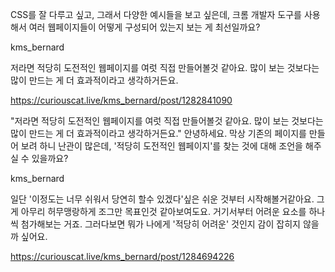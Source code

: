 CSS를 잘 다루고 싶고, 그래서 다양한 예시들을 보고 싶은데, 크롬 개발자 도구를 사용해서 여러 웹페이지들이 어떻게 구성되어 있는지 보는 게 최선일까요?

kms_bernard

저라면 적당히 도전적인 웹페이지를 여럿 직접 만들어볼것 같아요. 많이 보는 것보다는 많이 만드는 게 더 효과적이라고 생각하거든요.

https://curiouscat.live/kms_bernard/post/1282841090

"저라면 적당히 도전적인 웹페이지를 여럿 직접 만들어볼것 같아요. 많이 보는 것보다는 많이 만드는 게 더 효과적이라고 생각하거든요." 안녕하세요. 막상 기존의 페이지를 만들어 보려 하니 난관이 많은데, '적당히 도전적인 웹페이지'를 찾는 것에 대해 조언을 해주실 수 있을까요?

kms_bernard

일단 '이정도는 너무 쉬워서 당연히 할수 있겠다'싶은 쉬운 것부터 시작해볼거같아요. 그게 아무리 허무맹랑하게 조그만 목표인것 같아보여도요. 거기서부터 어려운 요소를 하나씩 첨가해보는 거죠. 그러다보면 뭐가 나에게 '적당히 어려운' 것인지 감이 잡히지 않을까 싶어요.

https://curiouscat.live/kms_bernard/post/1284694226

